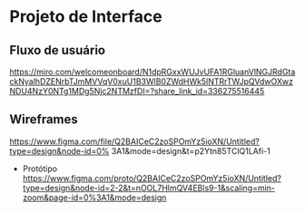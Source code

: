 
# Projeto de Interface


## Fluxo de usuário


https://miro.com/welcomeonboard/N1dpRGxxWUJvUFA1RGluanVlNGJRdGtackNyalhDZENrbTJmMVVqV0xuU1B3WlB0ZWdHWk5lNTRrTWJpQVdwOXwzNDU4NzY0NTg1MDg5Njc2NTMzfDI=?share_link_id=336275516445


## Wireframes

https://www.figma.com/file/Q2BAICeC2zoSPOmYz5ioXN/Untitled?type=design&node-id=0%
3A1&mode=design&t=p2Ytn85TClQ1LAfi-1

 - Protótipo
https://www.figma.com/proto/Q2BAICeC2zoSPOmYz5ioXN/Untitled?type=design&node-id=2-2&t=nOOL7HlmQV4EBls9-1&scaling=min-zoom&page-id=0%3A1&mode=design
